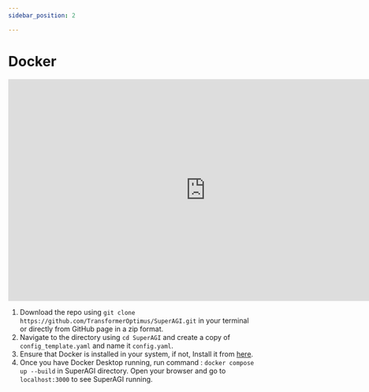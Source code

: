 ```yaml
---
sidebar_position: 2

---
```


# Docker

<iframe width="800" height="450" src="https://www.youtube.com/embed/3xnx-T7jL_w" title="YouTube video player" frameborder="0" allow="accelerometer; autoplay; clipboard-write; encrypted-media; gyroscope; picture-in-picture; web-share" allowfullscreen></iframe>

1. Download the repo using `git clone https://github.com/TransformerOptimus/SuperAGI.git` in your terminal or directly from GitHub page in a zip format.
2. Navigate to the directory using `cd SuperAGI` and create a copy of `config_template.yaml` and name it `config.yaml`.
4. Ensure that Docker is installed in your system, if not, Install it from [here](https://docs.docker.com/get-docker/).
5. Once you have Docker Desktop running, run command : `docker compose up --build` in SuperAGI directory. Open your browser and go to `localhost:3000` to see SuperAGI running.
